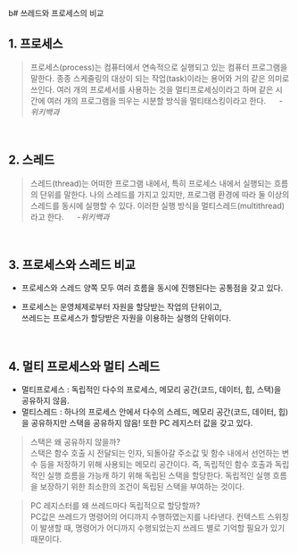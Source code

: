 b# 쓰레드와 프로세스의 비교

## 1. 프로세스
>프로세스(process)는 컴퓨터에서 연속적으로 실행되고 있는 컴퓨터 프로그램을 말한다. 종종 스케줄링의 대상이 되는 작업(task)이라는 용어와 거의 같은 의미로 쓰인다. 여러 개의 프로세서를 사용하는 것을 멀티프로세싱이라고 하며 같은 시간에 여러 개의 프로그램을 띄우는 시분할 방식을 멀티태스킹이라고 한다. &nbsp;&nbsp;&nbsp;&nbsp; *-위키백과*

</br>

## 2. 스레드
>스레드(thread)는 어떠한 프로그램 내에서, 특히 프로세스 내에서 실행되는 흐름의 단위를 말한다. 나의 스레드를 가지고 있지만, 프로그램 환경에 따라 둘 이상의 스레드를 동시에 실행할 수 있다. 이러한 실행 방식을 멀티스레드(multithread)라고 한다. &nbsp;&nbsp;&nbsp;&nbsp; *-위키백과*

</br>

## 3. 프로세스와 스레드 비교

- 프로세스와 스레드 양쪽 모두 여러 흐름을 동시에 진행된다는 공통점을 갖고 있다.

- 프로세스는 운영체제로부터 자원을 할당받는 작업의 단위이고, <br> 쓰레드는 프로세스가 할당받은 자원을 이용하는 실행의 단위이다. 

</br>

## 4. 멀티 프로세스와 멀티 스레드
- 멀티프로세스 : 독립적인 다수의 프로세스, 메모리 공간(코드, 데이터, 힙, 스택)을 공유하지 않음.
- 멀티스레드 : 하나의 프로세스 안에서 다수의 스레드, 메모리 공간(코드, 데이터, 힙)을 공유하지만 스택을 공유하지 않음! 또한 PC 레지스터 값을 갖고 있다. 

> 스택은 왜 공유하지 않을까? <br> 스택은 함수 호출 시 전달되는 인자, 되돌아갈 주소값 및 함수 내에서 선언하는 변수 등을 저장하기 위해 사용되는 메모리 공간이다. 즉, 독립적인 함수 호출과 독립적인 실행 흐름을 가능캐 하기 위해 독립된 스택을 할당한다. 독립적인 실행 흐름을 보장하기 위한 최소한의 조건이 독립된 스택을 부여하는 것이다.

> PC 레지스터를 왜 쓰레드마다 독립적으로 할당할까? <br> PC값은 쓰레드가 명령어의 어디까지 수행하였는지를 나타낸다. 컨텍스트 스위칭이 발생할 때, 명령어가 어디까지 수행되었는지 쓰레드 별로 기억할 필요가 있기 때문이다.
